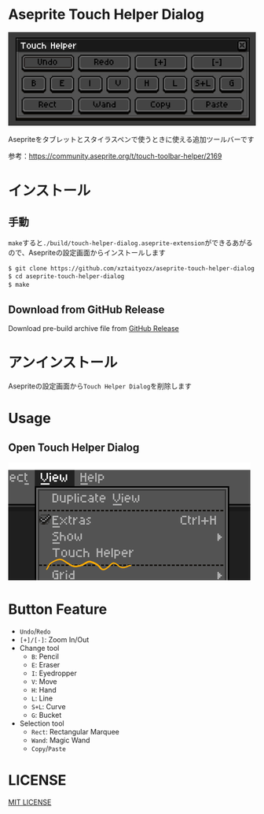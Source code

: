 # Aseprite Touch Helper Dialog

![](./img/image.png)

Asepriteをタブレットとスタイラスペンで使うときに使える追加ツールバーです

参考：https://community.aseprite.org/t/touch-toolbar-helper/2169

# インストール

## 手動
`make`すると`./build/touch-helper-dialog.aseprite-extension`ができるあがるので、Asepriteの設定画面からインストールします

```zsh
$ git clone https://github.com/xztaityozx/aseprite-touch-helper-dialog
$ cd aseprite-touch-helper-dialog
$ make
```

## Download from GitHub Release
Download pre-build archive file from [GitHub Release](https://github.com/xztaityozx/aseprite-touch-helper-dialog/releases)

# アンインストール
Asepriteの設定画面から`Touch Helper Dialog`を削除します

# Usage
## **Open Touch Helper Dialog**
![](./img/usage-2.png)

# Button Feature
- `Undo`/`Redo`
- `[+]/[-]`: Zoom In/Out
- Change tool
  - `B`: Pencil
  - `E`: Eraser
  - `I`: Eyedropper
  - `V`: Move
  - `H`: Hand
  - `L`: Line
  - `S+L`: Curve
  - `G`: Bucket
- Selection tool
  - `Rect`: Rectangular Marquee
  - `Wand`: Magic Wand
  - `Copy`/`Paste`

# LICENSE
[MIT LICENSE](./LICENSE)
